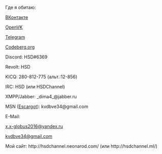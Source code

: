   <p>Где я обитаю:<p>
  <p><a href="https://vk.com/divchenko2">ВКонтакте</a><p>
  <p><a href="https://openvk.su/id333">OpenVK</a><p>
  <p><a href="https://t.me/hsdtg">Telegram</a><p>
  <p><a href="https://codeberg.org/HSD">Codeberg.org</a><p>
  <p>Discord: HSD#6369<p>
  <p>Revolt: HSD<p>
  <p>KICQ: 280-812-775 (альт.:12-856)<p>
  <p>IRC: HSD (или HSDChannel)<p>
  <p>XMPP/Jabber: _dima4_@jabber.ru<p>
  <p>MSN (<a href="https://escargot.chat/">Escargot</a>): kvdbve34@gmail.com<p>
  <p>E-Mail:</a><p>
  <p><a href="mailto:x.x-globus2016@yandex.ru">x.x-globus2016@yandex.ru</a><p>
  <p><a href="mailto:kvdbve34@gmail.com">kvdbve34@gmail.com</a><p>
  <p>Мой сайт: http://hsdchannel.neonarod.com/ (или http://hsdchannel.ml/)<p>
